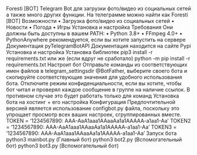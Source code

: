 Foresti [BOT]
Telegram Bot для загрузки фото/видео из социальных сетей а также много других функции.
На телеграмме можно найти как Foresti [BOT]
Возможности
•	Загрузка фото/видео из социальных сетей
•	Новости
•	Погода
•	Игры
Установка и настройка
Требования
Они должны быть доступны в вашем PATH:
•	Python 3.8+
•	FFmpeg 4.0+
•	PythonAnywhere рекомендуется, если вы хотите запустить на сервере
Документация
pyTelegramBotAPI Документация находится на сайте Pypi
Установка и настройка
Установка библиотек
	pip3 install -r requirements.txt
	или же (если вдруг не сработало)
	python -m pip install -r requirements.txt
Настроит бот
Отправьте команды из соответствующих имен файлов в telegram_settingsdir @BotFather, выберите своего бота и скопируйте соответствующие значения для удобного использования бота. Отключите режим конфиденциальности, если вы хотите, чтобы бот читал и проверял каждое сообщение в группе на наличие ссылок. В противном случае это будет работать только для команд
Установка бота на хостинг + его настройка
Конфигурация
Предпочтительной версией является использование configbot.py файла, поскольку это упрощает просмотр всех ваших настроек, сгруппированных вместе.
	TOKEN  = ‘1234567890: AAA-AaA1aaa1AAaaAa1a1AAAAA-a1aa1-Aa’
	TOKEN2 = ‘1234567890: AAA-AaA1aaa1AAaaAa1a1AAAAA-a1aa1-Aa’
	TOKEN3 = ‘1234567890: AAA-AaA1aaa1AAaaAa1a1AAAAA-a1aa1-Aa’
Запуск бота
python3 mainbot.py	(Главный бот)
python3 bot2.py    	(Вспомогательный бот)
python3 bot3.py	(Вспомогательный бот)
